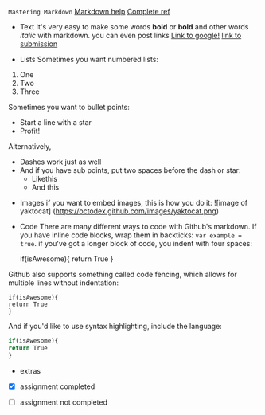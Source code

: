 `Mastering Markdown`
[Markdown help](https://guides.github.com/features/mastering-markdown/)
[Complete ref](https://github.github.com/gfm/#example-510)
* Text 
It's very easy to make some words **bold** or __bold__ and other words *italic* with markdown. you can even post links 
[Link to google!](www.google.com)
[link to submission](https://github.com/rv1448/Data-Engineering-Nano-Degree/tree/master/Project01.Submission)

* Lists
Sometimes you want numbered lists: 

1. One 
2. Two 
3. Three 

Sometimes you want to bullet points: 
* Start a line with a star
* Profit!

Alternatively, 

- Dashes work just as well 
- And if you have sub points, put two spaces before the dash or star: 
  - Likethis 
  - And this

* Images 
if you want to embed images, this is how you do it: 
![image of yaktocat]
(https://octodex.github.com/images/yaktocat.png)

* Code 
There are many different ways to code with Github's markdown. If you have inline code blocks, wrap them in backticks: 
`var example = true`. if you've got a longer block of code, you indent with four spaces: 

	if(isAwesome){
	return True
	}

Github also supports something called code fencing, which allows for multiple lines without indentation: 
```
if(isAwesome){
return True
}
```

And if you'd like to use syntax highlighting, include the language:
```javascript
if(isAwesome){
return True
}
```

* extras 
- [x] assignment completed
- [ ] assignment not completed 

